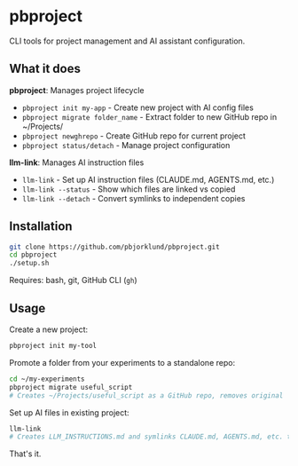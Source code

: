 # pbproject

CLI tools for project management and AI assistant configuration.

## What it does

**pbproject**: Manages project lifecycle
- `pbproject init my-app` - Create new project with AI config files
- `pbproject migrate folder_name` - Extract folder to new GitHub repo in ~/Projects/
- `pbproject newghrepo` - Create GitHub repo for current project
- `pbproject status/detach` - Manage project configuration

**llm-link**: Manages AI instruction files  
- `llm-link` - Set up AI instruction files (CLAUDE.md, AGENTS.md, etc.)
- `llm-link --status` - Show which files are linked vs copied
- `llm-link --detach` - Convert symlinks to independent copies

## Installation

```bash
git clone https://github.com/pbjorklund/pbproject.git
cd pbproject
./setup.sh
```

Requires: bash, git, GitHub CLI (`gh`)

## Usage

Create a new project:
```bash
pbproject init my-tool
```

Promote a folder from your experiments to a standalone repo:
```bash
cd ~/my-experiments
pbproject migrate useful_script
# Creates ~/Projects/useful_script as a GitHub repo, removes original
```

Set up AI files in existing project:
```bash
llm-link
# Creates LLM_INSTRUCTIONS.md and symlinks CLAUDE.md, AGENTS.md, etc. to it
```

That's it.